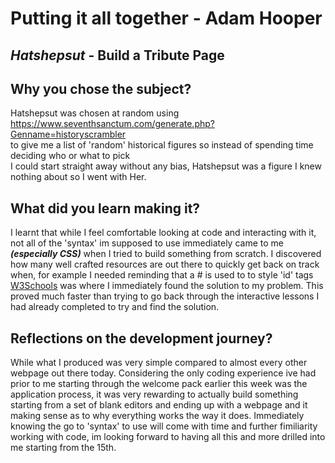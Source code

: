 # Putting it all together - Adam Hooper 

## *Hatshepsut* - Build a Tribute Page

## Why you chose the subject?

 Hatshepsut was chosen at random using https://www.seventhsanctum.com/generate.php?Genname=historyscrambler  
 to give me a list of 'random' historical figures so instead of spending time deciding who or what to pick  
 I could start straight away without any bias, Hatshepsut was a figure I knew nothing about so I went with Her. 

## What did you learn making it? 

 I learnt that while I feel comfortable looking at code and interacting with it, not all of the 'syntax' im supposed
 to use immediately came to me ***(especially CSS)*** when I tried to build something from scratch. I discovered how 
 many well crafted resources are out there to quickly get back on track when, for example I needed reminding that 
 a # is used to to style 'id' tags  [W3Schools](https://www.w3schools.com/cssref/sel_id.asp) was where I immediately found the solution to my problem.
 This proved much faster than trying to go back through the interactive lessons I had already completed to try
 and find the solution. 
 
## Reflections on the development journey? 

While what I produced was very simple compared to almost every other webpage out there today. Considering the 
only coding experience ive had prior to me starting through the welcome pack earlier this week was the application process, 
it was very rewarding to actually build something starting from a set of blank editors and ending up with a webpage and it
making sense as to why everything works the way it does. Immediately knowing the go to 'syntax' to use will come with time 
and further fimiliarity working with code, im looking forward to having all this and more drilled into me starting from the 15th.


 
  
 
 
 

